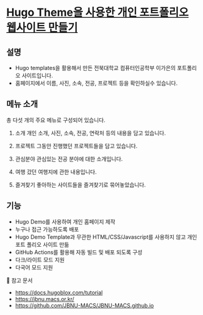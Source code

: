# [Hugo Theme을 사용한 개인 포트폴리오 웹사이트 만들기](https://igaeun8.github.io/)

## 설명
- Hugo templates을 활용해서 만든 전북대학교 컴퓨터인공학부 이가은의 포트폴리오 사이트입니다.
- 홈페이지에서 이름, 사진, 소속, 전공, 프로젝트 등을 확인하실수 있습니다.

## 메뉴 소개
총 다섯 개의 주요 메뉴로 구성되어 있습니다.

1. 소개
개인 소개, 사진, 소속, 전공, 연락처 등의 내용을 담고 있습니다. 

2. 프로젝트
그동안 진행했던 프로젝트들을 담고 있습니다.

3. 관심분야
관심있는 전공 분야에 대한 소개입니다. 

4. 여행
갔던 여행지에 관한 내용입니다.

5. 즐겨찾기
좋아하는 사이트들을 즐겨찾기로 묶어놓았습니다.

## 기능
- Hugo Demo를 사용하여 개인 홈페이지 제작
- 누구나 접근 가능하도록 배포
- Hugo Demo Template과 무관한 HTML/CSS/Javascript를 사용하지 않고 개인 포트 폴리오 사이트 만듦
- GitHub Actions를 활용해 자동 빌드 및 배포 되도록 구성
- 다크/라이트 모드 지원
- 다국어 모드 지원

📖 참고 문서
- https://docs.hugoblox.com/tutorial
- https://jbnu.macs.or.kr/
- https://github.com/JBNU-MACS/JBNU-MACS.github.io
  

